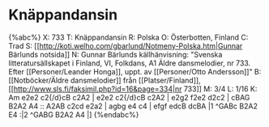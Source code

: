 # Knäppandansin

{%abc%}
X: 733
T: Knäppandansin
R: Polska
O: Österbotten, Finland
C: Trad
S: [[http://koti.welho.com/gbarlund/Notmeny-Polska.htm|Gunnar Bärlunds notsida]]
N: Gunnar Bärlunds källhänvisning: "Svenska litteratursällskapet i Finland, VI, Folkdans, A1 Äldre dansmelodier, nr 733. Efter [[Personer/Leander Honga]], uppt. av [[Personer/Otto Andersson]]"
B:[[Notböcker/Äldre dansmelodier]] från [[Platser/Finland]], [[http://www.sls.fi/faksimil.php?id=16&page=334|nr 733]]
M: 3/4
L: 1/16
K: Am
e2e2 c2{/d}cB c2A2 | e2e2 c2{/d}cB c2A2 | e2g2 f2e2 d2c2 | cBAG B2A2 A4 ::
A2AB c2cd e2a2 | agbg e4 c4 | efgf edcB dcBA |1 ^GABc B2A2 E4 :|2 ^GABG B2A2 A4 |]
{%endabc%}

